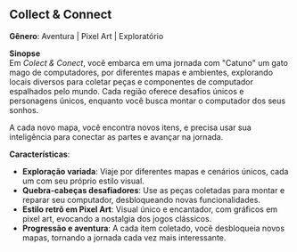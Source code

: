 ## Collect & Connect
**Gênero**: Aventura | Pixel Art | Exploratório  

**Sinopse**  
Em *Colect & Conect*, você embarca em uma jornada com "Catuno" um gato mago de computadores, por diferentes mapas e ambientes, explorando locais diversos para coletar peças e componentes de computador espalhados pelo mundo. Cada região oferece desafios únicos e personagens únicos, enquanto você busca montar o computador dos seus sonhos.

A cada novo mapa, você encontra novos itens, e precisa usar sua inteligência para conectar as partes e avançar na jornada. 

**Características**:
- **Exploração variada**: Viaje por diferentes mapas e cenários únicos, cada um com seu próprio estilo visual.
- **Quebra-cabeças desafiadores**: Use as peças coletadas para montar e reparar seu computador, desbloqueando novas funcionalidades.
- **Estilo retrô em Pixel Art**: Visual único e encantador, com gráficos em pixel art, evocando a nostalgia dos jogos clássicos.
- **Progressão e aventura**: A cada item coletado, você desbloqueia novos mapas, tornando a jornada cada vez mais interessante.
